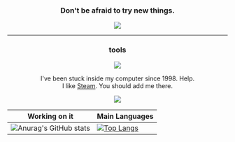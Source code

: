 <h3 align='center'>
  Don't be afraid to try new things.
  </h3>

<p align="center">
        <img src='https://user-images.githubusercontent.com/83146584/154866157-d4204b63-7141-4d66-a6d3-a6e6303ffc1f.gif' />
</p>

<hr/>

<h3 align="center">
	tools
</h3>
<p align='center'>
	<img src="https://img.shields.io/badge/Django-092E20?style=for-the-badge&logo=django&logoColor=green" />
</p>

<p align='center'>
  I've been stuck inside my computer since 1998. Help.
	<br>
I like <a href='https://steamcommunity.com/id/persaiscrying/'>Steam</a>. You should add me there.
  </p>

  <p align=center>
    <img src=https://user-images.githubusercontent.com/83146584/154866453-9e971a08-cf5a-41ce-80b8-e413816a3deb.gif>
    </p>
    
Working on it| Main Languages
------------ | -------------
![Anurag's GitHub stats](https://github-readme-stats.vercel.app/api?username=matheusclmb&hide=prs,issues,contribs&show_icons=true&count_private=true&theme=radical) | [![Top Langs](https://github-readme-stats.vercel.app/api/top-langs/?username=matheusclmb&layout=compact&count_private=true&theme=radical)](https://github.com/anuraghazra/github-readme-stats)
